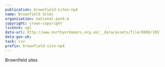 ```yaml
---
publication: brownfield-sites-np4
name: Brownfield Sites
organisation: national-park:4
copyright: crown-copyright
licence: ogl
data-url: http://www.northyorkmoors.org.uk/__data/assets/file/0008/1057148/north-york-moors_brownfieldregister_2017-12-14_rev1.csv
data-gov-uk: 
task: csv
prefix: brownfield-site-np4
---
```


Brownfield sites

